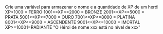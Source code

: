 Crie uma variável para armazenar o nome e a quantidade de XP de um herói
XP<1000 = FERRO
1001<=XP<=2000 = BRONZE
2001<=XP<=5000 = PRATA
5001<=XP<=7000 = OURO
7001<=XP<=8000 = PLATINA
8001<=XP<=9000 = ASCENDENTE
9001<=XP<=10000 = IMORTAL
XP>=10001=RADIANTE
"O Héroi de nome xxx está no nível de xxx"
